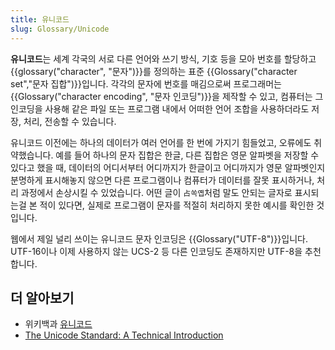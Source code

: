 ```yaml
---
title: 유니코드
slug: Glossary/Unicode
---
```

**유니코드**는 세계 각국의 서로 다른 언어와 쓰기 방식, 기호 등을 모아 번호를 할당하고 {{glossary("character", "문자")}}를 정의하는 표준 {{Glossary("character set","문자 집합")}}입니다. 각각의 문자에 번호를 매김으로써 프로그래머는 {{Glossary("character encoding", "문자 인코딩")}}을 제작할 수 있고, 컴퓨터는 그 인코딩을 사용해 같은 파일 또는 프로그램 내에서 어떠한 언어 조합을 사용하더라도 저장, 처리, 전송할 수 있습니다.

유니코드 이전에는 하나의 데이터가 여러 언어를 한 번에 가지기 힘들었고, 오류에도 취약했습니다. 예를 들어 하나의 문자 집합은 한글, 다른 집합은 영문 알파벳을 저장할 수 있다고 했을 때, 데이터의 어디서부터 어디까지가 한글이고 어디까지가 영문 알파벳인지 분명하게 표시해놓지 않으면 다른 프로그램이나 컴퓨터가 데이터를 잘못 표시하거나, 처리 과정에서 손상시킬 수 있었습니다. 어떤 글이 `占쏙옙`처럼 말도 안되는 글자로 표시되는걸 본 적이 있다면, 실제로 프로그램이 문자를 적절히 처리하지 못한 예시를 확인한 것입니다.

웹에서 제일 널리 쓰이는 유니코드 문자 인코딩은 {{Glossary("UTF-8")}}입니다. UTF-16이나 이제 사용하지 않는 UCS-2 등 다른 인코딩도 존재하지만 UTF-8을 추천합니다.

## 더 알아보기

- 위키백과 [유니코드](https://ko.wikipedia.org/wiki/%EC%9C%A0%EB%8B%88%EC%BD%94%EB%93%9C)
- [The Unicode Standard: A Technical Introduction](http://www.unicode.org/standard/principles.html)

